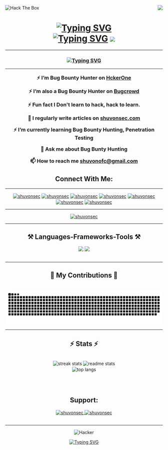 <img src="http://www.hackthebox.eu/badge/image/677144" alt="Hack The Box">


<img align="right" src="https://visitor-badge.laobi.icu/badge?page_id=shuvonsec.shuvonsec" />

<h1 align="center"><a href="https://git.io/typing-svg"><img src="https://readme-typing-svg.demolab.com?font=Fira+Code&size=30&pause=1000&color=0BEB2E&random=false&width=350&height=70&lines=Assalamu+Alaikum" alt="Typing SVG" /></a>
<br>
 <a href="https://git.io/typing-svg"><img src="https://readme-typing-svg.demolab.com?font=Fira+Code&size=25&pause=1000&color=0BEB2E&random=false&width=250&height=70&lines=%F0%9D%97%9C'%F0%9D%97%A0+%F0%9D%97%A6%F0%9D%97%9B%F0%9D%97%A8%F0%9D%97%A9%F0%9D%97%A2%F0%9D%97%A1%F0%9D%97%A6%F0%9D%97%98%F0%9D%97%96" alt="Typing SVG"/></a>  <img align="50%right" src="https://media.giphy.com/media/mGcNjsfWAjY5AEZNw6/giphy.gif" width="100"> 

</h1>
<hr/>

<div align="center">
<h3 align="center"><a href="https://git.io/typing-svg"><img src="https://readme-typing-svg.herokuapp.com?font=Fira+Code&size=25&pause=1000&color=29F743&random=false&width=410&height=70&lines=%F0%9D%99%B8'%F0%9D%99%BC+%F0%9D%99%B0+%F0%9D%99%B1%F0%9D%9A%84%F0%9D%99%B6%F0%9D%99%B7%F0%9D%9A%84%F0%9D%99%BD%F0%9D%9A%83%F0%9D%99%B4%F0%9D%9A%81+%F0%9D%9A%87+%F0%9D%99%BF%F0%9D%99%B4%F0%9D%99%BD%F0%9D%9A%83%F0%9D%99%B4%F0%9D%9A%82%F0%9D%9A%83%F0%9D%99%B4%F0%9D%9A%81" alt="Typing SVG" /></a> </p>
<hr/>
 
⚡ I’m Bug Bounty Hunter on [HckerOne](https://www.hackerone.com/)

 ⚡ I’m also a Bug Bounty Hunter on [Bugcrowd](https://www.bugcrowd.com/)

 ⚡ Fun fact **I Don't learn to hack, hack to learn.**
 
 📝 I regularly write articles on [shuvonsec.com](shuvonsec.com)
 
 ⚡ I’m currently learning **Bug Bounty Hunting, Penetration Testing**

 💬 Ask me about **Bug Bunty Hunting**
 
 📫 How to reach me **shuvonofc@gmail.com**
 
   </div>
   <div align="center"> 
 <h2 align="center"><bold>Connect With Me:</bold></h2>
    <hr/>
<p align="center">
<a href="https://twitter.com/shuvonsec" target="blank"><img align="center" src="https://raw.githubusercontent.com/rahuldkjain/github-profile-readme-generator/master/src/images/icons/Social/twitter.svg" alt="shuvonsec" height="30" width="40" /></a>
<a href="https://linkedin.com/in/shuvonsec" target="blank"><img align="center" src="https://raw.githubusercontent.com/rahuldkjain/github-profile-readme-generator/master/src/images/icons/Social/linked-in-alt.svg" alt="shuvonsec" height="30" width="40" /></a>
<a href="https://fb.com/shuvonsec" target="blank"><img align="center" src="https://raw.githubusercontent.com/rahuldkjain/github-profile-readme-generator/master/src/images/icons/Social/facebook.svg" alt="shuvonsec" height="30" width="40" /></a>
<a href="https://instagram.com/shuvonsec" target="blank"><img align="center" src="https://raw.githubusercontent.com/rahuldkjain/github-profile-readme-generator/master/src/images/icons/Social/instagram.svg" alt="shuvonsec" height="30" width="40" /></a>
<a href="https://www.youtube.com/@shuvonsec" target="blank"><img align="center" src="https://raw.githubusercontent.com/rahuldkjain/github-profile-readme-generator/master/src/images/icons/Social/youtube.svg" alt="shuvonsec" height="30" width="40" /></a>
<a href="https://www.hackerrank.com/shuvonsec" target="blank"><img align="center" src="https://raw.githubusercontent.com/rahuldkjain/github-profile-readme-generator/master/src/images/icons/Social/hackerrank.svg" alt="shuvonsec" height="30" width="40" /></a>
<a href="https://www.leetcode.com/shuvonsec" target="blank"><img align="center" src="https://raw.githubusercontent.com/rahuldkjain/github-profile-readme-generator/master/src/images/icons/Social/leet-code.svg" alt="shuvonsec" height="30" width="40" /></a>
</p>
    </div>
 
 <hr/>
  <p align="center"> <a href="https://github.com/ryo-ma/github-profile-trophy"><img src="https://github-profile-trophy.vercel.app/?username=shuvonsec" alt="shuvonsec" /></a> </p>
  <hr/>
  
<h2 align="center">⚒️ Languages-Frameworks-Tools ⚒️</h2
<br/>

<div align="center">
    <img src="https://skillicons.dev/icons?i=c,cs,cpp,css,html,java,js,mysql,py,react" />
    <img src="https://skillicons.dev/icons?i=git,linux,androidstudio,powershell,bash,docker,github,gitlab,go" /><br>
</div>

 <br/>
 <hr/>
 
<div align="center">
  <h2>🐍 My Contributions 🐍</h2>
  <br>
  <img alt="snake eating my contributions" src="https://raw.githubusercontent.com/salesp07/salesp07/output/github-contribution-grid-snake.svg" />
  

   <br/>
 <hr/>
</div>
<h2 align="center">⚡ Stats ⚡</h2>
<br>
<div align=center>
  <img width=390 src="https://github-readme-streak-stats-salesp07.vercel.app/?user=shuvonsec&count_private=true&theme=react&border_radius=10" alt="streak stats"/>
  <img width=390 src="https://github-readme-stats-salesp07.vercel.app/api?username=shuvonsec&count_private=true&show_icons=true&theme=react&rank_icon=github&border_radius=10" alt="readme stats" />
  <br/>
  <img width=325 align="center" src="https://github-readme-stats-salesp07.vercel.app/api/top-langs/?username=shuvonsec&hide=HTML&langs_count=8&layout=compact&theme=react&border_radius=10&size_weight=0.5&count_weight=0.5&exclude_repo=github-readme-stats" alt="top langs" />

</div>


<br/><br/>




<h2 align="center">Support:</h3>

<div align="center">
<a href="https://www.buymeacoffee.com/shuvonsec"> <img align="center" src="https://cdn.buymeacoffee.com/buttons/v2/default-yellow.png" height="50" width="210" alt="shuvonsec" /></a><a href="https://ko-fi.com/shuvonsec"> <img align="center" src="https://cdn.ko-fi.com/cdn/kofi3.png?v=3" height="50" width="210" alt="shuvonsec" /></a><br><br>
<hr/>
 
![Hacker](https://i.giphy.com/media/YQitE4YNQNahy/giphy.webp)

 
<a href="https://git.io/typing-svg"><img src="https://readme-typing-svg.demolab.com?font=Fira+Code&size=25&pause=1000&color=15F740&random=false&width=400&height=70&lines=%E2%80%8B%F0%9F%87%B9%E2%80%8B%E2%80%8B%F0%9F%87%AD%E2%80%8B%E2%80%8B%F0%9F%87%A6%E2%80%8B%E2%80%8B%F0%9F%87%B3%E2%80%8B%E2%80%8B%F0%9F%87%B0%E2%80%8B%E2%80%8B%F0%9F%87%B8%E2%80%8B+%E2%80%8B%F0%9F%87%AB%E2%80%8B%E2%80%8B%F0%9F%87%B4%E2%80%8B%E2%80%8B%F0%9F%87%B7%E2%80%8B+%E2%80%8B%F0%9F%87%BB%E2%80%8B%E2%80%8B%F0%9F%87%AE%E2%80%8B%E2%80%8B%F0%9F%87%B8%E2%80%8B%E2%80%8B%F0%9F%87%AE%E2%80%8B%E2%80%8B%F0%9F%87%B9%E2%80%8B%E2%80%8B%F0%9F%87%AE%E2%80%8B%E2%80%8B%F0%9F%87%B3%E2%80%8B%E2%80%8B%F0%9F%87%AC%E2%80%8B+%E2%80%8B%F0%9F%87%B2%E2%80%8B%E2%80%8B%F0%9F%87%BE%E2%80%8B+%E2%80%8B%F0%9F%87%B5%E2%80%8B%E2%80%8B%F0%9F%87%B7%E2%80%8B%E2%80%8B%F0%9F%87%B4%E2%80%8B%E2%80%8B%F0%9F%87%AB%E2%80%8B%E2%80%8B%F0%9F%87%AE%E2%80%8B%E2%80%8B%F0%9F%87%B1%E2%80%8B%E2%80%8B%F0%9F%87%AA%E2%80%8B" alt="Typing SVG" /></a>
</hr>



